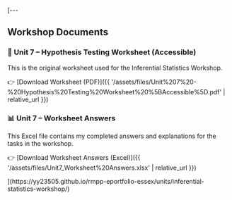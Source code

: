 [---

## Workshop Documents

<div class="downloads-box">

### 📘 Unit 7 – Hypothesis Testing Worksheet (Accessible)
This is the original worksheet used for the Inferential Statistics Workshop.  

👉 [Download Worksheet (PDF)]({{ '/assets/files/Unit%207%20-%20Hypothesis%20Testing%20Worksheet%20%5BAccessible%5D.pdf' | relative_url }})

### 📊 Unit 7 – Worksheet Answers
This Excel file contains my completed answers and explanations for the tasks in the workshop.  

👉 [Download Worksheet Answers (Excel)]({{ '/assets/files/Unit7_Worksheet%20Answers.xlsx' | relative_url }})

</div>
](https://yy23505.github.io/rmpp-eportfolio-essex/units/inferential-statistics-workshop/)
